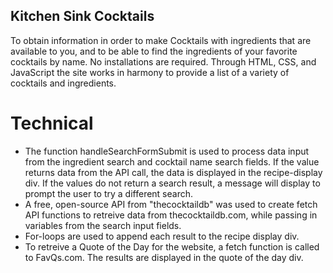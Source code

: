 ## Kitchen Sink Cocktails
To obtain information in order to make Cocktails with ingredients that are available to you, and to be able to find the ingredients of your favorite cocktails by name.
No installations are required. Through HTML, CSS, and JavaScript the site works in harmony to provide a list of a variety of cocktails and ingredients.

# Technical
- The function handleSearchFormSubmit is used to process data input from the ingredient search and cocktail name search fields. If the value returns data from the API call, the data is displayed in the recipe-display div. If the values do not return a search result, a message will display to prompt the user to try a different search.
- A free, open-source API from "thecocktaildb" was used to create fetch API functions to retreive data from thecocktaildb.com, while passing in variables from the search input fields.
- For-loops are used to append each result to the recipe display div.
- To retreive a Quote of the Day for the website, a fetch function is called to FavQs.com. The results are displayed in the quote of the day div.
